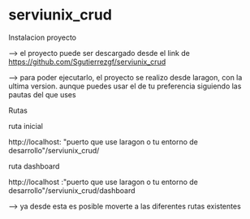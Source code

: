 # serviunix_crud


Instalacion proyecto

 --> el proyecto puede ser descargado desde el link de https://github.com/Sgutierrezgf/serviunix_crud

 --> para poder ejecutarlo, el proyecto se realizo desde laragon, con la ultima version. aunque puedes usar el de tu preferencia siguiendo las pautas del que uses

Rutas 

ruta inicial 

http://localhost: "puerto que use laragon o tu entorno de desarrollo"/serviunix_crud/

ruta dashboard

http://localhost :"puerto que use laragon o tu entorno de desarrollo"/serviunix_crud/dashboard

--> ya desde esta es posible moverte a las diferentes rutas existentes

